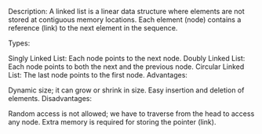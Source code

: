Description:
A linked list is a linear data structure where elements are not stored at contiguous memory locations. Each element (node) contains a reference (link) to the next element in the sequence.

Types:

Singly Linked List: Each node points to the next node.
Doubly Linked List: Each node points to both the next and the previous node.
Circular Linked List: The last node points to the first node.
Advantages:

Dynamic size; it can grow or shrink in size.
Easy insertion and deletion of elements.
Disadvantages:

Random access is not allowed; we have to traverse from the head to access any node.
Extra memory is required for storing the pointer (link).
